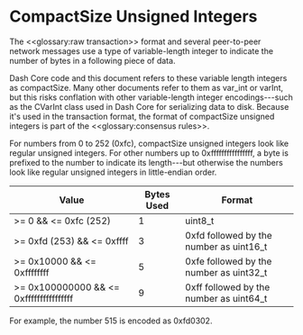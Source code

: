# CompactSize Unsigned Integers

The <<glossary:raw transaction>> format and several peer-to-peer network messages use a type of variable-length integer to indicate the number of bytes in a following piece of data.

Dash Core code and this document refers to these variable length integers as compactSize. Many other documents refer to them as var_int or varInt, but this risks conflation with other variable-length integer encodings---such as the CVarInt class used in Dash Core for serializing data to disk.  Because it's used in the transaction format, the format of compactSize unsigned integers is part of the <<glossary:consensus rules>>.

For numbers from 0 to 252 (0xfc), compactSize unsigned integers look like regular unsigned integers. For other numbers up to 0xffffffffffffffff, a byte is prefixed to the number to indicate its length---but otherwise the numbers look like regular unsigned integers in little-endian order.

| Value                                   | Bytes Used | Format
|-----------------------------------------|------------|-----------------------------------------
| >= 0 && <= 0xfc (252)                   | 1          | uint8_t
| >= 0xfd (253) && <= 0xffff              | 3          | 0xfd followed by the number as uint16_t
| >= 0x10000 && <= 0xffffffff             | 5          | 0xfe followed by the number as uint32_t
| >= 0x100000000 && <= 0xffffffffffffffff | 9          | 0xff followed by the number as uint64_t

For example, the number 515 is encoded as 0xfd0302.
